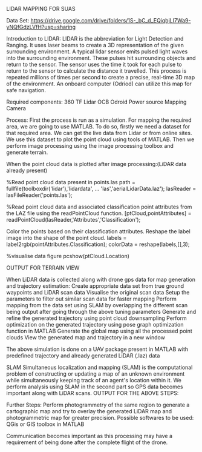 LIDAR MAPPING FOR SUAS

Data Set: https://drive.google.com/drive/folders/1S-_bC_d_EQiqbjLI7Wa9-yNQfGdzLVfH?usp=sharing

Introduction to LIDAR:
LIDAR is the abbreviation for Light Detection and Ranging. It uses laser beams to create a 3D representation of the given surrounding environment. A typical lidar sensor emits pulsed light waves into the surrounding environment. These pulses hit surrounding objects and return to the sensor. The sensor uses the time it took for each pulse to return to the sensor to calculate the distance it travelled. This process is repeated millions of times per second to create a precise, real-time 3D map of the environment. An onboard computer (Odriod) can utilize this map for safe navigation.

Required components:
360 TF Lidar
OCB Odroid
Power source
Mapping Camera

Process:
First the process is run as a simulation.
For mapping the required area, we are going to use MATLAB. To do so, firstly we need a dataset for that required area. We can get the live data from Lidar or from online sites.
We use this dataset to plot the point cloud using tools of MATLAB.
Then we perform image processing using the image processing toolbox and generate terrain.

When the point cloud data is plotted after image processing:(LiDAR data already present)

%Read point cloud data present in points.las
path = fullfile(toolboxdir('lidar'),'lidardata', ...
    'las','aerialLidarData.laz');
lasReader = lasFileReader('points.las'); 

%Read point cloud data and associated classification point attributes from the LAZ file using the readPointCloud function.
[ptCloud,pointAttributes] = readPointCloud(lasReader,'Attributes','Classification');

Color the points based on their classification attributes. Reshape the label image into the shape of the point cloud.
labels = label2rgb(pointAttributes.Classification);
colorData = reshape(labels,[],3);

%visualise data
figure
pcshow(ptCloud.Location)

OUTPUT FOR TERRAIN VIEW

When LiDAR data is collected along with drone gps data for map generation and trajectory estimation:
Create appropriate data set from true ground waypoints and LiDAR scan data
Visualise the original scan data
Setup the parameters to filter out similar scan data for faster mapping
Perform mapping from the data set using SLAM by overlapping the different scan being output after going through the above tuning parameters
Generate and refine the generated trajectory using point cloud downsampling
Perform optimization on the generated trajectory using pose graph optimization function in MATLAB
Generate the global map using all the processed point clouds
View the generated map and trajectory in a new window

The above simulation is done on a UAV package present in MATLAB with predefined trajectory and already generated LiDAR (.laz) data

SLAM
Simultaneous localization and mapping (SLAM) is the computational problem of constructing or updating a map of an unknown environment while simultaneously keeping track of an agent's location within it.
We perform analysis using SLAM in the second part so GPS data becomes important along with LiDAR scans.
OUTPUT FOR THE ABOVE STEPS:

Further Steps:
Perform photogrammetry of the same region to generate a cartographic map and try to overlay the generated LiDAR map and photogrammetric map for greater precision.
Possible softwares to be used: QGis or GIS toolbox in MATLAB

Communication becomes important as this processing may have a requirement of being done after the complete flight of the drone.
